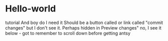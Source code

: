 # Hello-world
tutorial 
And boy do I need it
Should be a button called or link called "commit changes" but I don't see it. Perhaps hidden in Preview changes"
no, I see it below - got to remember to scroll down before getting antsy
